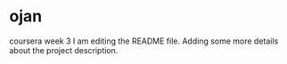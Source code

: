 # ojan
coursera week 3
I am editing the README file. Adding some more details about the project description.
